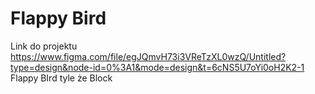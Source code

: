 # Flappy Bird
Link do projektu
<br>
https://www.figma.com/file/egJQmvH73i3VReTzXL0wzQ/Untitled?type=design&node-id=0%3A1&mode=design&t=6cNS5U7oYi0oH2K2-1
<br>
Flappy BIrd tyle że Block
